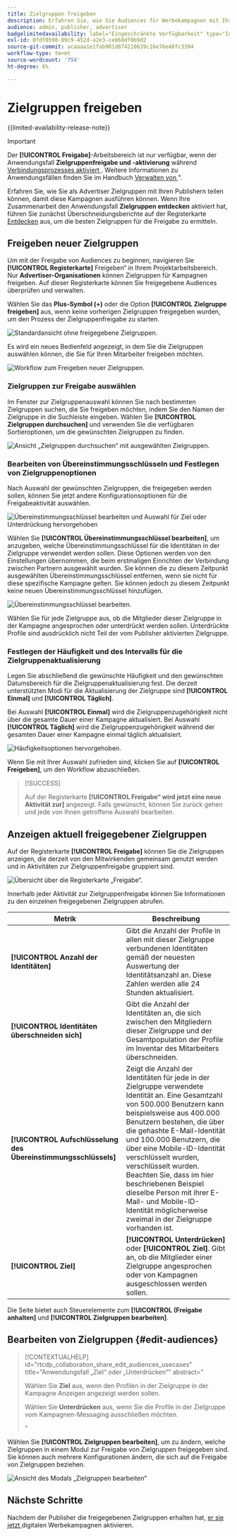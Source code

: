 ```yaml
---
title: Zielgruppen freigeben
description: Erfahren Sie, wie Sie Audiences für Werbekampagnen mit Ihren Mitwirkenden teilen können.
audience: admin, publisher, advertiser
badgelimitedavailability: label="Eingeschränkte Verfügbarkeit" type="Informative" url="https://helpx.adobe.com/de/legal/product-descriptions/real-time-customer-data-platform-collaboration.html newtab=true"
exl-id: 0fdf0598-89c9-452d-a2e3-ce868df0b9d2
source-git-commit: acaaaa1e1fab981d874210639c16e76e48fc3394
workflow-type: tm+mt
source-wordcount: '754'
ht-degree: 6%

---
```


# Zielgruppen freigeben

{{limited-availability-release-note}}

>[!IMPORTANT]
>
>Der **[!UICONTROL Freigabe]**-Arbeitsbereich ist nur verfügbar, wenn der Anwendungsfall **Zielgruppenfreigabe und -aktivierung** während [ Verbindungsprozesses aktiviert ](../connect/establishing-connections.md#connection-settings). Weitere Informationen zu Anwendungsfällen finden Sie im Handbuch [Verwalten von ](./manage-projects.md#project-use-cases)&quot;.

Erfahren Sie, wie Sie als Advertiser Zielgruppen mit Ihren Publishern teilen können, damit diese Kampagnen ausführen können. Wenn Ihre Zusammenarbeit den Anwendungsfall **Zielgruppen entdecken** aktiviert hat, führen Sie zunächst Überschneidungsberichte auf der Registerkarte [Entdecken](/help/guide/collaborate/discover.md) aus, um die besten Zielgruppen für die Freigabe zu ermitteln.

## Freigeben neuer Zielgruppen

Um mit der Freigabe von Audiences zu beginnen, navigieren Sie **[!UICONTROL Registerkarte]** Freigeben“ in Ihrem Projektarbeitsbereich. Nur **Advertiser-Organisationen** können Zielgruppen für Kampagnen freigeben. Auf dieser Registerkarte können Sie freigegebene Audiences überprüfen und verwalten.

Wählen Sie das **Plus-Symbol (+)** oder die Option **[!UICONTROL Zielgruppe freigeben]** aus, wenn keine vorherigen Zielgruppen freigegeben wurden, um den Prozess der Zielgruppenfreigabe zu starten.

![Standardansicht ohne freigegebene Zielgruppen.](/help/assets/collaborate/share/share-new-audiences.png)

Es wird ein neues Bedienfeld angezeigt, in dem Sie die Zielgruppen auswählen können, die Sie für Ihren Mitarbeiter freigeben möchten.

![Workflow zum Freigeben neuer Zielgruppen.](/help/assets/collaborate/share/share-audiences-workflow.png)

### Zielgruppen zur Freigabe auswählen

Im Fenster zur Zielgruppenauswahl können Sie nach bestimmten Zielgruppen suchen, die Sie freigeben möchten, indem Sie den Namen der Zielgruppe in die Suchleiste eingeben. Wählen Sie **[!UICONTROL Zielgruppen durchsuchen]** und verwenden Sie die verfügbaren Sortieroptionen, um die gewünschten Zielgruppen zu finden.

![Ansicht „Zielgruppen durchsuchen“ mit ausgewählten Zielgruppen.](/help/assets/collaborate/share/browse-audiences-view.png)

### Bearbeiten von Übereinstimmungsschlüsseln und Festlegen von Zielgruppenoptionen

Nach Auswahl der gewünschten Zielgruppen, die freigegeben werden sollen, können Sie jetzt andere Konfigurationsoptionen für die Freigabeaktivität auswählen.

![Übereinstimmungsschlüssel bearbeiten und Auswahl für Ziel oder Unterdrückung hervorgehoben](/help/assets/collaborate/share/match-keys-and-targeting.png)

Wählen Sie **[!UICONTROL Übereinstimmungsschlüssel bearbeiten]**, um anzugeben, welche Übereinstimmungsschlüssel für die Identitäten in der Zielgruppe verwendet werden sollen. Diese Optionen werden von den Einstellungen übernommen, die beim erstmaligen Einrichten der Verbindung zwischen Partnern ausgewählt wurden. Sie können die zu diesem Zeitpunkt ausgewählten Übereinstimmungsschlüssel entfernen, wenn sie nicht für diese spezifische Kampagne gelten. Sie können jedoch zu diesem Zeitpunkt keine neuen Übereinstimmungsschlüssel hinzufügen.

![Übereinstimmungsschlüssel bearbeiten.](/help/assets/collaborate/share/update-match-keys.png)

Wählen Sie für jede Zielgruppe aus, ob die Mitglieder dieser Zielgruppe in der Kampagne angesprochen oder unterdrückt werden sollen. Unterdrückte Profile sind ausdrücklich nicht Teil der vom Publisher aktivierten Zielgruppe.

### Festlegen der Häufigkeit und des Intervalls für die Zielgruppenaktualisierung

Legen Sie abschließend die gewünschte Häufigkeit und den gewünschten Datumsbereich für die Zielgruppenaktualisierung fest. Die derzeit unterstützten Modi für die Aktualisierung der Zielgruppe sind **[!UICONTROL Einmal]** und **[!UICONTROL Täglich]**.

Bei Auswahl **[!UICONTROL Einmal]** wird die Zielgruppenzugehörigkeit nicht über die gesamte Dauer einer Kampagne aktualisiert. Bei Auswahl **[!UICONTROL Täglich]** wird die Zielgruppenzugehörigkeit während der gesamten Dauer einer Kampagne einmal täglich aktualisiert.

![Häufigkeitsoptionen hervorgehoben.](/help/assets/collaborate/share/audience-refresh-frequency.png)

Wenn Sie mit Ihrer Auswahl zufrieden sind, klicken Sie auf **[!UICONTROL Freigeben]**, um den Workflow abzuschließen.

>[!SUCCESS]
>
>Auf der Registerkarte **[!UICONTROL Freigabe“ wird jetzt eine neue Aktivität zur]** angezeigt. Falls gewünscht, können Sie zurück gehen und jede von Ihnen getroffene Auswahl bearbeiten.

## Anzeigen aktuell freigegebener Zielgruppen

Auf der Registerkarte **[!UICONTROL Freigabe]** können Sie die Zielgruppen anzeigen, die derzeit von den Mitwirkenden gemeinsam genutzt werden und in Aktivitäten zur Zielgruppenfreigabe gruppiert sind.

![Übersicht über die Registerkarte „Freigabe“.](/help/assets/collaborate/share/share-tab-overview.png)

<!--

The banner at the top of the page shows figures across all audience sharing activities. 

![The hero banner in the sharing tab.](/help/assets/collaborate/share/share-hero-banner.png)


|Metric | Description |
|---------|----------|
| **[!UICONTROL Shared audiences]** | Indicates the number of audiences shared between collaborators in this project, across all audience sharing modules. |
| **[!UICONTROL Estimated addressable reach]** | Indicates the approximate number of profiles that you can reach across all the audiences that are currently shared in the project. [TODO: ADD INFORMATION ABOUT HOW THIS IS CALCULATED] |
| **[!UICONTROL Target identities]** | The number of identities across all audiences shared in this project for which you selected to target the profiles. |
| **[!UICONTROL Suppress identities]** | The number of identities across all audiences shared in this project for which you selected to suppress the profiles and thereby not target them in campaigns. |

-->

Innerhalb jeder Aktivität zur Zielgruppenfreigabe können Sie Informationen zu den einzelnen freigegebenen Zielgruppen abrufen.

| Metrik | Beschreibung |
|---------|----------|
| **[!UICONTROL Anzahl der Identitäten]** | Gibt die Anzahl der Profile in allen mit dieser Zielgruppe verbundenen Identitäten gemäß der neuesten Auswertung der Identitätsanzahl an. Diese Zahlen werden alle 24 Stunden aktualisiert. |
| **[!UICONTROL Identitäten überschneiden sich]** | Gibt die Anzahl der Identitäten an, die sich zwischen den Mitgliedern dieser Zielgruppe und der Gesamtpopulation der Profile im Inventar des Mitarbeiters überschneiden. |
| **[!UICONTROL Aufschlüsselung des Übereinstimmungsschlüssels]** | Zeigt die Anzahl der Identitäten für jede in der Zielgruppe verwendete Identität an. Eine Gesamtzahl von 500.000 Benutzern kann beispielsweise aus 400.000 Benutzern bestehen, die über die gehashte E-Mail-Identität und 100.000 Benutzern, die über eine Mobile-ID-Identität verschlüsselt wurden, verschlüsselt wurden. Beachten Sie, dass im hier beschriebenen Beispiel dieselbe Person mit ihrer E-Mail- und Mobile-ID-Identität möglicherweise zweimal in der Zielgruppe vorhanden ist. |
| **[!UICONTROL Ziel]** | **[!UICONTROL Unterdrücken]** oder **[!UICONTROL Ziel]**. Gibt an, ob die Mitglieder einer Zielgruppe angesprochen oder von Kampagnen ausgeschlossen werden sollen. |

Die Seite bietet auch Steuerelemente zum **[!UICONTROL (Freigabe anhalten]** und **[!UICONTROL Zielgruppen bearbeiten]**.

## Bearbeiten von Zielgruppen {#edit-audiences}

>[!CONTEXTUALHELP]
>id="rtcdp_collaboration_share_edit_audiences_usecases"
>title="Anwendungsfall „Ziel“ oder „Unterdrücken“"
>abstract="<p>Wählen Sie **Ziel** aus, wenn den Profilen in der Zielgruppe in der Kampagne Anzeigen angezeigt werden sollen.</p> <p>Wählen Sie **Unterdrücken** aus, wenn Sie die Profile in der Zielgruppe vom Kampagnen-Messaging ausschließen möchten.</p>"

Wählen Sie **[!UICONTROL Zielgruppen bearbeiten]**, um zu ändern, welche Zielgruppen in einem Modul zur Freigabe von Zielgruppen freigegeben sind. Sie können auch mehrere Konfigurationen ändern, die sich auf die Freigabe von Zielgruppen beziehen.

![Ansicht des Modals „Zielgruppen bearbeiten“](/help/assets/collaborate/share/edit-audiences-modal.png)

<!--

Search for audiences that you want to add to the sharing module. 

For each audience, you can select whether you'd like to target or suppress those profiles in campaigns. 

To remove an audience from the sharing module, select the trash can icon [TODO: add spectrum icon and folder].

Select how often you would like the audience membership to be refreshed and the date range within which you want the membership of the audience to be refreshed. 

TODO: are there any limitations for frequency in the M1 release?

-->

## Nächste Schritte

Nachdem der Publisher die freigegebenen Zielgruppen erhalten hat, [ er sie jetzt ](/help/guide/collaborate/activate.md) digitalen Werbekampagnen aktivieren.
